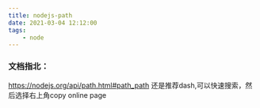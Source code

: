 ```yaml
---
title: nodejs-path
date: 2021-03-04 12:12:00
tags:
    - node
---
```

### 文档指北：
https://nodejs.org/api/path.html#path_path
还是推荐dash,可以快速搜索，然后选择右上角copy online page